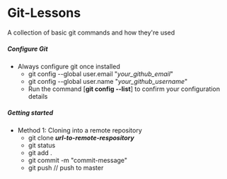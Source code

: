 # Git-Lessons
A collection of basic git commands and how they're used
##### Configure Git
* Always configure git once installed 
	* git config --global user.email "<i>your_github_email</i>"
	* git config --global user.name "<i>your_github_username</i>"
	* Run the command [**git config --list**] to confirm your configuration details
##### Getting started
* Method 1: Cloning into a remote repository
	* git clone **<i>url-to-remote-respository</i>**
	* git status 
	* git add .
	* git commit -m "commit-message" 
	* git push // push to master
